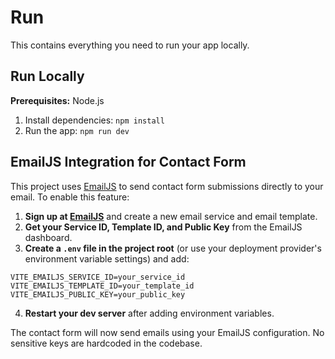 # Run 

This contains everything you need to run your app locally.

## Run Locally

**Prerequisites:**  Node.js


1. Install dependencies:
   `npm install`
2. Run the app:
   `npm run dev`

## EmailJS Integration for Contact Form

This project uses [EmailJS](https://www.emailjs.com/) to send contact form submissions directly to your email. To enable this feature:

1. **Sign up at [EmailJS](https://dashboard.emailjs.com/)** and create a new email service and email template.
2. **Get your Service ID, Template ID, and Public Key** from the EmailJS dashboard.
3. **Create a `.env` file in the project root** (or use your deployment provider's environment variable settings) and add:

```
VITE_EMAILJS_SERVICE_ID=your_service_id
VITE_EMAILJS_TEMPLATE_ID=your_template_id
VITE_EMAILJS_PUBLIC_KEY=your_public_key
```

4. **Restart your dev server** after adding environment variables.

The contact form will now send emails using your EmailJS configuration. No sensitive keys are hardcoded in the codebase.
